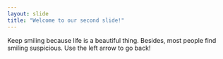 ```yaml
---
layout: slide
title: "Welcome to our second slide!"
---
```

Keep smiling because life is a beautiful thing. Besides, most people find smiling suspicious.
Use the left arrow to go back!
